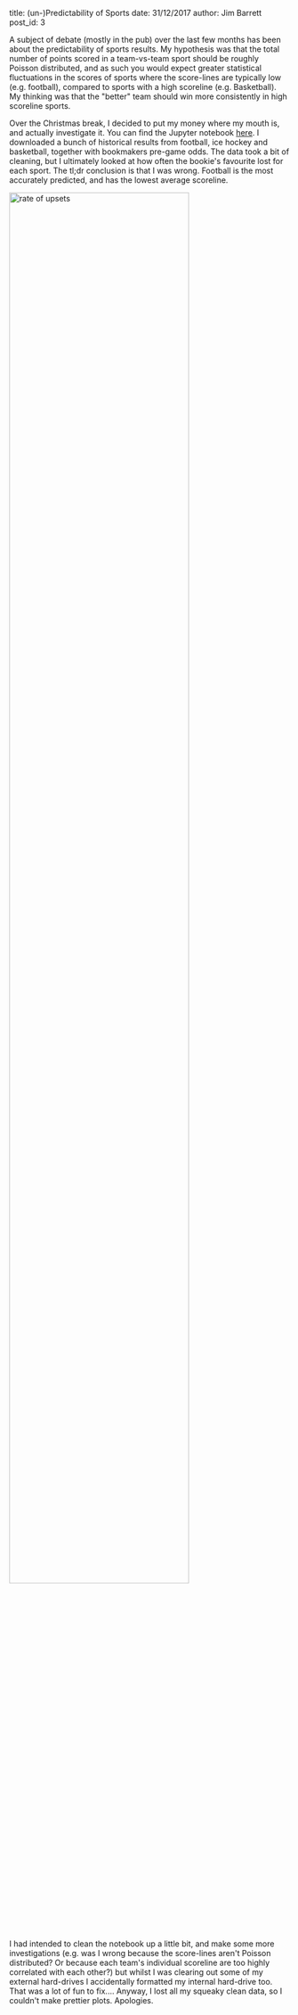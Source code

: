 title: (un-)Predictability of Sports
date: 31/12/2017
author: Jim Barrett
post_id: 3

A subject of debate (mostly in the pub) over the last few months has been about the predictability of sports results. My hypothesis was that the total number of points scored in a team-vs-team sport should be roughly Poisson distributed, and as such you would expect greater statistical fluctuations in the scores of sports where the score-lines are typically low (e.g. football), compared to sports with a high scoreline (e.g. Basketball). My thinking was that the "better" team should win more consistently in high scoreline sports.

Over the Christmas break, I decided to put my money where my mouth is, and actually investigate it. You can find the Jupyter notebook [here](/notebooks/rateOfUpsets.html). I downloaded a bunch of historical results from football, ice hockey and basketball, together with bookmakers pre-game odds. The data took a bit of cleaning, but I ultimately looked at how often the bookie's favourite lost for each sport. The tl;dr conclusion is that I was wrong. Football is the most accurately predicted, and has the lowest average scoreline.

<img src="/static/images/rateOfUpsets.png" alt="rate of upsets" width="80%"/>

I had intended to clean the notebook up a little bit, and make some more investigations (e.g. was I wrong because the score-lines aren't Poisson distributed? Or because each team's individual scoreline are too highly correlated with each other?) but whilst I was clearing out some of my external hard-drives I accidentally formatted my internal hard-drive too. That was a lot of fun to fix.... Anyway, I lost all my squeaky clean data, so I couldn't make prettier plots. Apologies.